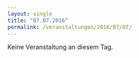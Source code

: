 ```yaml
---
layout: single
title: "07.07.2016"
permalink: /veranstaltungen/2016/07/07/
---
```


Keine Veranstaltung an diesem Tag.
